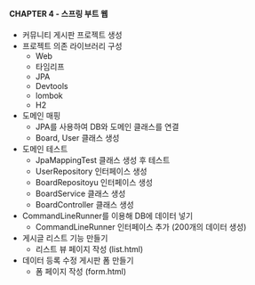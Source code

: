 #### CHAPTER 4 - 스프링 부트 웹
 - 커뮤니티 게시판 프로젝트 생성
 - 프로젝트 의존 라이브러리 구성
    - Web
    - 타임리프
    - JPA
    - Devtools
    - lombok
    - H2
 - 도메인 매핑
    - JPA를 사용하여 DB와 도메인 클래스를 연결
    - Board, User 클래스 생성
 - 도메인 테스트
    - JpaMappingTest 클래스 생성 후 테스트
    - UserRepository 인터페이스 생성
    - BoardRepositoyu 인터페이스 생성
    - BoardService 클래스 생성
    - BoardController 클래스 생성
 - CommandLineRunner를 이용해 DB에 데이터 넣기
    - CommandLineRunner 인터페이스 추가 (200개의 데이터 생성)
 -  게시글 리스트 기능 만들기
    - 리스트 뷰 페이지 작성 (list.html)
 - 데이터 등록 수정 게시판 폼 만들기
    - 폼 페이지 작성 (form.html)
